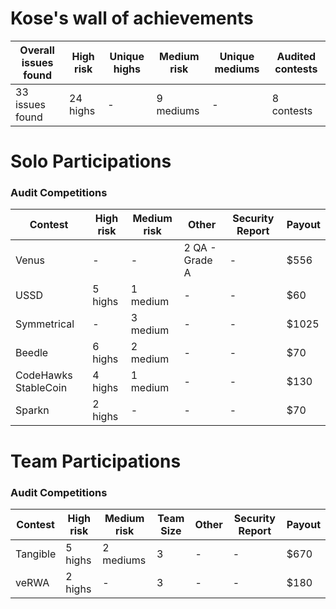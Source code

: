 # Kose's wall of achievements

| Overall issues found | High risk | Unique highs | Medium risk | Unique mediums | Audited contests |
| --- | --- | --- | --- | --- | --- |
| 33 issues found | 24 highs | -   | 9 mediums | -   | 8 contests |

# Solo Participations

### Audit Competitions

| Contest | High risk | Medium risk | Other | Security Report | Payout |
| --- | --- | --- | --- | --- | --- |
| Venus | -   | -   | 2 QA - Grade A | -   | $556 |
| USSD | 5 highs | 1 medium | -   | -   | $60 |
| Symmetrical | -   | 3 medium | -   | -   | $1025 |
| Beedle | 6 highs | 2 medium   | -   | -   | $70 |
| CodeHawks StableCoin | 4 highs | 1 medium  | -   | -   | $130 |
| Sparkn | 2 highs | -   | -   | -   | $70 |

# Team Participations

### Audit Competitions

| Contest | High risk | Medium risk | Team Size | Other | Security Report | Payout |
| --- | --- | --- | --- | --- | --- | --- |
| Tangible | 5 highs | 2 mediums | 3   | -   | -   | $670 |
| veRWA | 2 highs | -   | 3   | -   | -   | $180 |
